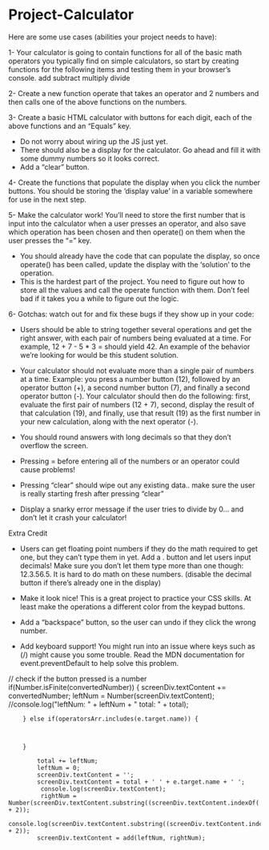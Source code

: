 # Project-Calculator

Here are some use cases (abilities your project needs to have):

1- Your calculator is going to contain functions for all of the basic math operators you typically find on simple calculators, so start by creating functions for the following items and testing them in your browser’s console.
add
subtract
multiply
divide

2- Create a new function operate that takes an operator and 2 numbers and then calls one of the above functions on the numbers.

3- Create a basic HTML calculator with buttons for each digit, each of the above functions and an “Equals” key.

* Do not worry about wiring up the JS just yet.
* There should also be a display for the calculator. Go ahead and fill it with some dummy numbers so it looks correct.
* Add a “clear” button.

4- Create the functions that populate the display when you click the number buttons. You should be storing the ‘display value’ in a variable somewhere for use in the next step.

5- Make the calculator work! You’ll need to store the first number that is input into the calculator when a user presses an operator, and also save which operation has been chosen and then operate() on them when the user presses the “=” key.

* You should already have the code that can populate the display, so once operate() has been called, update the display with the ‘solution’ to the operation.
* This is the hardest part of the project. You need to figure out how to store all the values and call the operate function with them. Don’t feel bad if it takes you a while to figure out the logic.

6- Gotchas: watch out for and fix these bugs if they show up in your code:

* Users should be able to string together several operations and get the right answer, with each pair of numbers being evaluated at a time. For example, 12 + 7 - 5 * 3 = should yield 42. An example of the behavior we’re looking for would be this student solution.

* Your calculator should not evaluate more than a single pair of numbers at a time. Example: you press a number button (12), followed by an operator button (+), a second number button (7), and finally a second operator button (-). Your calculator should then do the following: first, evaluate the first pair of numbers (12 + 7), second, display the result of that calculation (19), and finally, use that result (19) as the first number in your new calculation, along with the next operator (-).

* You should round answers with long decimals so that they don’t overflow the screen.

* Pressing = before entering all of the numbers or an operator could cause problems!

* Pressing “clear” should wipe out any existing data.. make sure the user is really starting fresh after pressing “clear”

* Display a snarky error message if the user tries to divide by 0… and don’t let it crash your calculator!

Extra Credit

* Users can get floating point numbers if they do the math required to get one, but they can’t type them in yet. Add a . button and let users input decimals! Make sure you don’t let them type more than one though: 12.3.56.5. It is hard to do math on these numbers. (disable the decimal button if there’s already one in the display)

* Make it look nice! This is a great project to practice your CSS skills. At least make the operations a different color from the keypad buttons.

* Add a “backspace” button, so the user can undo if they click the wrong number.

* Add keyboard support! You might run into an issue where keys such as (/) might cause you some trouble. Read the MDN documentation for event.preventDefault to help solve this problem.


// check if the button pressed is a number
        if(Number.isFinite(convertedNumber)) {
            screenDiv.textContent += convertedNumber;
            leftNum = Number(screenDiv.textContent);
            //console.log("leftNum: " + leftNum + " total: " + total);
            
        } else if(operatorsArr.includes(e.target.name)) {
            
            
            
        }

            total += leftNum;
            leftNum = 0;
            screenDiv.textContent = '';
            screenDiv.textContent = total + ' ' + e.target.name + ' ';
             console.log(screenDiv.textContent);
             rightNum = Number(screenDiv.textContent.substring((screenDiv.textContent.indexOf('+')) + 2));
            console.log(screenDiv.textContent.substring((screenDiv.textContent.indexOf('+')) + 2));
            screenDiv.textContent = add(leftNum, rightNum);